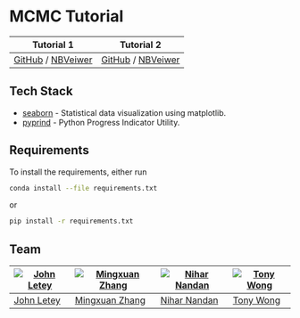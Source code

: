 # MCMC Tutorial

| Tutorial 1 | Tutorial 2 |
|:----------:|:----------:|
| [GitHub](https://github.com/MingxuanZhang/MCMC_Tutorial/blob/master/tutorial/part1/mcmc_tutorial_part1_new_version.ipynb) / [NBVeiwer](https://nbviewer.jupyter.org/github/MingxuanZhang/MCMC_Tutorial/blob/master/tutorial/part1/mcmc_tutorial_part1_new_version.ipynb) | [GitHub](https://github.com/MingxuanZhang/MCMC_Tutorial/blob/master/tutorial/part2/mcmc_tutorial_part2.ipynb) / [NBVeiwer](https://nbviewer.jupyter.org/github/MingxuanZhang/MCMC_Tutorial/blob/master/tutorial/part2/mcmc_tutorial_part2.ipynb) |

## Tech Stack

- [seaborn](https://github.com/mwaskom/seaborn) - Statistical data visualization using matplotlib.
- [pyprind](https://github.com/rasbt/pyprind) - Python Progress Indicator Utility.

## Requirements

To install the requirements, either run

```sh
conda install --file requirements.txt
```

or

```sh
pip install -r requirements.txt
```

## Team
[![John Letey](https://github.com/johnletey.png)](https://github.com/johnletey) | [![Mingxuan Zhang](https://github.com/MingxuanZhang.png)](https://github.com/MingxuanZhang) | [![Nihar Nandan](https://github.com/NiharNandan.png)](https://github.com/NiharNandan) | [![Tony Wong](https://github.com/tonyewong.png)](https://github.com/tonyewong)
---|---|---|---
[John Letey](https://github.com/johnletey) | [Mingxuan Zhang](https://github.com/MingxuanZhang) | [Nihar Nandan](https://github.com/NiharNandan) | [Tony Wong](https://github.com/tonyewong)
